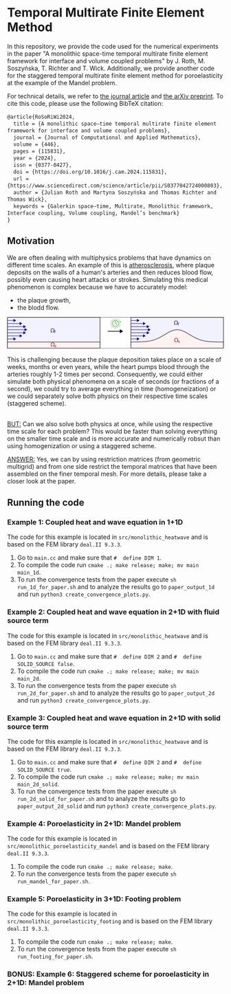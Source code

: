 # Temporal Multirate Finite Element Method

In this repository, we provide the code used for the numerical experiments in the paper "A monolithic space-time temporal multirate finite element framework for interface and volume coupled problems" by J. Roth, M. Soszyńska, T. Richter and T. Wick.
Additionally, we provide another code for the staggered temporal multirate finite element method for poroelasticity at the example of the Mandel problem.

For technical details, we refer to [the journal article](https://doi.org/10.1016/j.cam.2024.115831) and [the arXiv preprint](https://doi.org/10.48550/arXiv.2307.12455).
To cite this code, please use the following BibTeX citation:

```
@article{RoSoRiWi2024,
  title = {A monolithic space–time temporal multirate finite element framework for interface and volume coupled problems},
  journal = {Journal of Computational and Applied Mathematics},
  volume = {446},
  pages = {115831},
  year = {2024},
  issn = {0377-0427},
  doi = {https://doi.org/10.1016/j.cam.2024.115831},
  url = {https://www.sciencedirect.com/science/article/pii/S0377042724000803},
  author = {Julian Roth and Martyna Soszyńska and Thomas Richter and Thomas Wick},
  keywords = {Galerkin space–time, Multirate, Monolithic framework, Interface coupling, Volume coupling, Mandel’s benchmark}
}
```

## Motivation

We are often dealing with multiphysics problems that have dynamics on different time scales.
An example of this is [atherosclerosis](https://www.hopkinsmedicine.org/health/conditions-and-diseases/atherosclerosis), where plaque deposits on the walls of a human's arteries and then reduces blood flow, possibly even causing heart attacks or strokes.
Simulating this medical phenomenon is complex because we have to accurately model:
- the plaque growth,
- the blodd flow.

<p align="center">
  <img src="images/atherosclerosis.svg" alt="schematic of atherosclerosis">
</p>
</p>  
This is challenging because the plaque deposition takes place on a scale of weeks, months or even years, while the heart pumps blood through the arteries roughly 1-2 times per second.
Consequently, we could either simulate both physical phenomena on a scale of seconds (or fractions of a second), we could try to average everything in time (homogeneization) or we could separately solve both physics on their respective time scales (staggered scheme). <br><br>

<u>BUT:</u> Can we also solve both physics at once, while using the respective time scale for each problem? This would be faster than solving everything on the smaller time scale and is more accurate and numerically robsut than using homogenization or using a staggered scheme.

<u>ANSWER:</u> Yes, we can by using restriction matrices (from geometric multigrid) and from one side restrict the temporal matrices that have been assembled on the finer temporal mesh. 
For more details, please take a closer look at the paper.

## Running the code

### Example 1: Coupled heat and wave equation in 1+1D
The code for this example is located in `src/monolithic_heatwave` and is based on the FEM library `deal.II 9.3.3`. <br>
1. Go to `main.cc` and make sure that `#  define DIM 1`. <br>
2. To compile the code run `cmake .; make release; make; mv main main_1d`. <br>
3. To run the convergence tests from the paper execute `sh run_1d_for_paper.sh` and to analyze the results go to `paper_output_1d` and run `python3 create_convergence_plots.py`.

### Example 2: Coupled heat and wave equation in 2+1D with fluid source term
The code for this example is located in `src/monolithic_heatwave` and is based on the FEM library `deal.II 9.3.3`. <br>
1. Go to `main.cc` and make sure that `#  define DIM 2` and `#  define SOLID_SOURCE false`. <br>
2. To compile the code run `cmake .; make release; make; mv main main_2d`. <br>
3. To run the convergence tests from the paper execute `sh run_2d_for_paper.sh` and to analyze the results go to `paper_output_2d` and run `python3 create_convergence_plots.py`.

### Example 3: Coupled heat and wave equation in 2+1D with solid source term
The code for this example is located in `src/monolithic_heatwave` and is based on the FEM library `deal.II 9.3.3`. <br>
1. Go to `main.cc` and make sure that `#  define DIM 2` and `#  define SOLID_SOURCE true`. <br>
2. To compile the code run `cmake .; make release; make; mv main main_2d_solid`. <br>
3. To run the convergence tests from the paper execute `sh run_2d_solid_for_paper.sh` and to analyze the results go to `paper_output_2d_solid` and run `python3 create_convergence_plots.py`.

### Example 4: Poroelasticity in 2+1D: Mandel problem
The code for this example is located in `src/monolithic_poroelasticity_mandel` and is based on the FEM library `deal.II 9.3.3`. <br>
1. To compile the code run `cmake .; make release; make`. <br>
2. To run the convergence tests from the paper execute `sh run_mandel_for_paper.sh`.

### Example 5: Poroelasticity in 3+1D: Footing problem
The code for this example is located in `src/monolithic_poroelasticity_footing` and is based on the FEM library `deal.II 9.3.3`. <br>
1. To compile the code run `cmake .; make release; make`. <br>
2. To run the convergence tests from the paper execute `sh run_footing_for_paper.sh`.

### BONUS: Example 6: Staggered scheme for poroelasticity in 2+1D: Mandel problem


